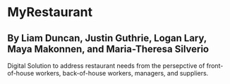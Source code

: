 # MyRestaurant
## By Liam Duncan, Justin Guthrie, Logan Lary, Maya Makonnen, and Maria-Theresa Silverio

Digital Solution to address restaurant needs from the persepctive of front-of-house workers, back-of-house workers, managers, and suppliers.
